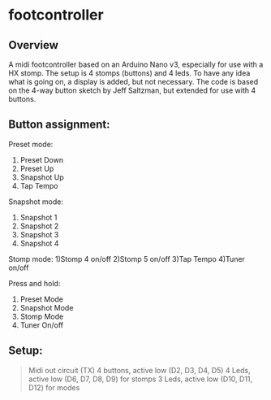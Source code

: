 # footcontroller

## Overview
A midi footcontroller based on an Arduino Nano v3, especially for use with
a HX stomp. The setup is 4 stomps (buttons) and 4 leds.
To have any idea what is going on, a display is added, but not necessary.
The code is based on the 4-way button sketch by Jeff Saltzman, but extended
for use with 4 buttons. 

## Button assignment:

Preset mode:
1) Preset Down
2) Preset Up
3) Snapshot Up  
4) Tap Tempo

Snapshot mode:
1) Snapshot 1
2) Snapshot 2
3) Snapshot 3  
4) Snapshot 4

Stomp mode:
1)Stomp 4 on/off
2)Stomp 5 on/off
3)Tap Tempo
4)Tuner on/off

Press and hold:
1) Preset Mode
2) Snapshot Mode
3) Stomp Mode
4) Tuner On/off


## Setup: 
> Midi out circuit (TX)
> 4 buttons, active low (D2, D3, D4, D5)
> 4 Leds, active low (D6, D7, D8, D9) for stomps
> 3 Leds, active low (D10, D11, D12) for modes